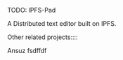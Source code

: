 TODO: IPFS-Pad

A Distributed text editor built on IPFS.

Other related projects::::

Ansuz 
fsdffdf
